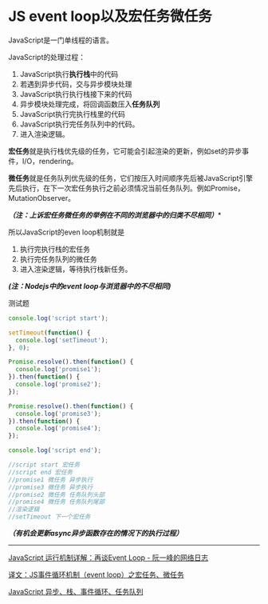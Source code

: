 #  JS event loop以及宏任务微任务

JavaScript是一门单线程的语言。

JavaScript的处理过程：

1. JavaScript执行**执行栈**中的代码
2. 若遇到异步代码，交与异步模块处理
3. JavaScript执行执行栈接下来的代码
4. 异步模块处理完成，将回调函数压入**任务队列**
5. JavaScript执行完执行栈里的代码
6. JavaScript执行完任务队列中的代码。
7. 进入渲染逻辑。



**宏任务**就是执行栈优先级的任务，它可能会引起渲染的更新，例如set的异步事件，I/O，rendering。

**微任务**就是任务队列优先级的任务，它们按压入时间顺序先后被JavaScript引擎先后执行，在下一次宏任务执行之前必须情况当前任务队列。例如Promise，MutationObserver。

***（注：上诉宏任务微任务的举例在不同的浏览器中的归类不尽相同）****



所以JavaScript的even loop机制就是

1. 执行完执行栈的宏任务
2. 执行完任务队列的微任务
3. 进入渲染逻辑，等待执行栈新任务。

***(注：Nodejs中的event loop与浏览器中的不尽相同)***



测试题

```js
console.log('script start');

setTimeout(function() {
  console.log('setTimeout');
}, 0);

Promise.resolve().then(function() {
  console.log('promise1');
}).then(function() {
  console.log('promise2');
});

Promise.resolve().then(function() {
  console.log('promise3');
}).then(function() {
  console.log('promise4');
});

console.log('script end');
```

  

  

  

  

```js
//script start 宏任务
//script end 宏任务
//promise1 微任务 异步执行
//promise3 微任务 异步执行
//promise2 微任务 任务队列头部
//promise4 微任务 任务队列尾部
//渲染逻辑
//setTimeout 下一个宏任务
```



***（有机会更新async异步函数存在的情况下的执行过程）***

--- 

[JavaScript 运行机制详解：再谈Event Loop - 阮一峰的网络日志](http://www.ruanyifeng.com/blog/2014/10/event-loop.html)

[译文：JS事件循环机制（event loop）之宏任务、微任务](https://segmentfault.com/a/1190000014940904)

[JavaScript 异步、栈、事件循环、任务队列](https://segmentfault.com/a/1190000011198232)

